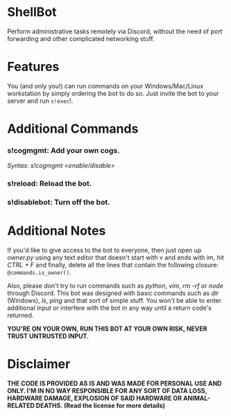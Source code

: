 # ShellBot
Perform administrative tasks remotely via Discord, without the need of port forwarding and other complicated networking stuff.

# Features
You (and only you!) can run commands on your Windows/Mac/Linux workstation by simply ordering the bot to do so.
Just invite the bot to your server and run ```s!exec```!.

# Additional Commands
### **s!cogmgmt**: Add your own cogs.
*Syntax: s!cogmgmt <enable/disable> <cog>*
### **s!reload**: Reload the bot.
### **s!disablebot**: Turn off the bot.

# Additional Notes
If you'd like to give access to the bot to everyone, then just open up *owner.py* using any text editor that doesn't start with v and ends with im, hit *CTRL + F* and finally, delete all the lines that contain the following closure: ```@commands.is_owner()```.

Also, please don't try to run commands such as *python*, *vim*, *rm -rf* or *node* through Discord. This bot was designed with basic commands such as *dir* (Windows), *ls*, *ping* and that sort of simple stuff. You won't be able to enter additional input or interfere with the bot in any way until a return code's returned.

**YOU'RE ON YOUR OWN, RUN THIS BOT AT YOUR OWN RISK, NEVER TRUST UNTRUSTED INPUT.**

# Disclaimer

**THE CODE IS PROVIDED AS IS AND WAS MADE FOR PERSONAL USE AND ONLY. I'M IN NO WAY RESPONSIBLE FOR ANY SORT OF DATA LOSS, HARDWARE DAMAGE, EXPLOSION OF SAID HARDWARE OR ANIMAL-RELATED DEATHS. (Read the license for more details)**